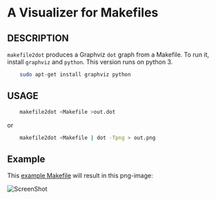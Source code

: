 # A Visualizer for Makefiles

## DESCRIPTION

`makefile2dot` produces a Graphviz `dot` graph from a Makefile. To run it,
install `graphviz` and `python`. This version runs on python 3.

```bash
    sudo apt-get install graphviz python
```

## USAGE

````bash
    makefile2dot <Makefile >out.dot
````

or

````bash
    makefile2dot <Makefile | dot -Tpng > out.png
````
    
## Example

This [example Makefile](https://github.com/vak/makefile2dot/blob/master/Makefile) will result in this png-image:
    
![ScreenShot](https://raw.githubusercontent.com/vak/makefile2dot/master/output-examlple.png)
